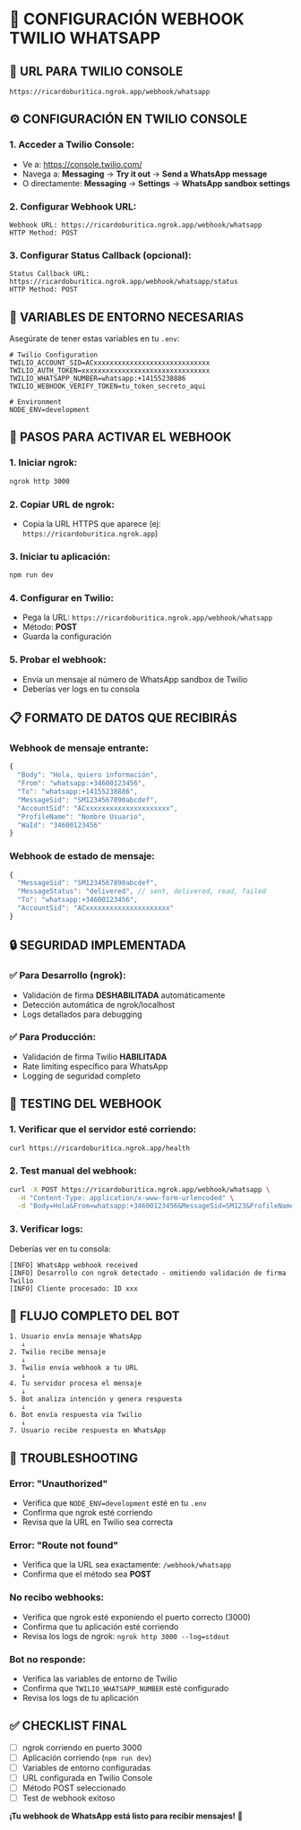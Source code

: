 # 📱 CONFIGURACIÓN WEBHOOK TWILIO WHATSAPP

## 🎯 **URL PARA TWILIO CONSOLE**

```
https://ricardoburitica.ngrok.app/webhook/whatsapp
```

## ⚙️ **CONFIGURACIÓN EN TWILIO CONSOLE**

### **1. Acceder a Twilio Console:**

- Ve a: https://console.twilio.com/
- Navega a: **Messaging** → **Try it out** → **Send a WhatsApp message**
- O directamente: **Messaging** → **Settings** → **WhatsApp sandbox settings**

### **2. Configurar Webhook URL:**

```
Webhook URL: https://ricardoburitica.ngrok.app/webhook/whatsapp
HTTP Method: POST
```

### **3. Configurar Status Callback (opcional):**

```
Status Callback URL: https://ricardoburitica.ngrok.app/webhook/whatsapp/status
HTTP Method: POST
```

## 🔧 **VARIABLES DE ENTORNO NECESARIAS**

Asegúrate de tener estas variables en tu `.env`:

```env
# Twilio Configuration
TWILIO_ACCOUNT_SID=ACxxxxxxxxxxxxxxxxxxxxxxxxxxxxx
TWILIO_AUTH_TOKEN=xxxxxxxxxxxxxxxxxxxxxxxxxxxxxxxx
TWILIO_WHATSAPP_NUMBER=whatsapp:+14155238886
TWILIO_WEBHOOK_VERIFY_TOKEN=tu_token_secreto_aqui

# Environment
NODE_ENV=development
```

## 🚀 **PASOS PARA ACTIVAR EL WEBHOOK**

### **1. Iniciar ngrok:**

```bash
ngrok http 3000
```

### **2. Copiar URL de ngrok:**

- Copia la URL HTTPS que aparece (ej: `https://ricardoburitica.ngrok.app`)

### **3. Iniciar tu aplicación:**

```bash
npm run dev
```

### **4. Configurar en Twilio:**

- Pega la URL: `https://ricardoburitica.ngrok.app/webhook/whatsapp`
- Método: **POST**
- Guarda la configuración

### **5. Probar el webhook:**

- Envía un mensaje al número de WhatsApp sandbox de Twilio
- Deberías ver logs en tu consola

## 📋 **FORMATO DE DATOS QUE RECIBIRÁS**

### **Webhook de mensaje entrante:**

```javascript
{
  "Body": "Hola, quiero información",
  "From": "whatsapp:+34600123456",
  "To": "whatsapp:+14155238886",
  "MessageSid": "SM1234567890abcdef",
  "AccountSid": "ACxxxxxxxxxxxxxxxxxxxxx",
  "ProfileName": "Nombre Usuario",
  "WaId": "34600123456"
}
```

### **Webhook de estado de mensaje:**

```javascript
{
  "MessageSid": "SM1234567890abcdef",
  "MessageStatus": "delivered", // sent, delivered, read, failed
  "To": "whatsapp:+34600123456",
  "AccountSid": "ACxxxxxxxxxxxxxxxxxxxxx"
}
```

## 🔒 **SEGURIDAD IMPLEMENTADA**

### **✅ Para Desarrollo (ngrok):**

- Validación de firma **DESHABILITADA** automáticamente
- Detección automática de ngrok/localhost
- Logs detallados para debugging

### **✅ Para Producción:**

- Validación de firma Twilio **HABILITADA**
- Rate limiting específico para WhatsApp
- Logging de seguridad completo

## 🧪 **TESTING DEL WEBHOOK**

### **1. Verificar que el servidor esté corriendo:**

```bash
curl https://ricardoburitica.ngrok.app/health
```

### **2. Test manual del webhook:**

```bash
curl -X POST https://ricardoburitica.ngrok.app/webhook/whatsapp \
  -H "Content-Type: application/x-www-form-urlencoded" \
  -d "Body=Hola&From=whatsapp:+34600123456&MessageSid=SM123&ProfileName=Test"
```

### **3. Verificar logs:**

Deberías ver en tu consola:

```
[INFO] WhatsApp webhook received
[INFO] Desarrollo con ngrok detectado - omitiendo validación de firma Twilio
[INFO] Cliente procesado: ID xxx
```

## 🎯 **FLUJO COMPLETO DEL BOT**

```
1. Usuario envía mensaje WhatsApp
   ↓
2. Twilio recibe mensaje
   ↓
3. Twilio envía webhook a tu URL
   ↓
4. Tu servidor procesa el mensaje
   ↓
5. Bot analiza intención y genera respuesta
   ↓
6. Bot envía respuesta via Twilio
   ↓
7. Usuario recibe respuesta en WhatsApp
```

## 🚨 **TROUBLESHOOTING**

### **Error: "Unauthorized"**

- Verifica que `NODE_ENV=development` esté en tu `.env`
- Confirma que ngrok esté corriendo
- Revisa que la URL en Twilio sea correcta

### **Error: "Route not found"**

- Verifica que la URL sea exactamente: `/webhook/whatsapp`
- Confirma que el método sea **POST**

### **No recibo webhooks:**

- Verifica que ngrok esté exponiendo el puerto correcto (3000)
- Confirma que tu aplicación esté corriendo
- Revisa los logs de ngrok: `ngrok http 3000 --log=stdout`

### **Bot no responde:**

- Verifica las variables de entorno de Twilio
- Confirma que `TWILIO_WHATSAPP_NUMBER` esté configurado
- Revisa los logs de tu aplicación

## ✅ **CHECKLIST FINAL**

- [ ] ngrok corriendo en puerto 3000
- [ ] Aplicación corriendo (`npm run dev`)
- [ ] Variables de entorno configuradas
- [ ] URL configurada en Twilio Console
- [ ] Método POST seleccionado
- [ ] Test de webhook exitoso

**¡Tu webhook de WhatsApp está listo para recibir mensajes!** 🎉
